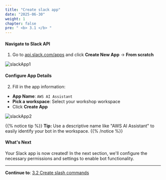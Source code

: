 ```yaml
---
title: "Create slack app"
date: "2025-06-30"
weight: 1
chapter: false
pre: " <b> 3.1 </b> "
---
```


#### Navigate to Slack API

1. Go to [api.slack.com/apps](https://api.slack.com/apps) and click **Create New App** → **From scratch**

![slackApp1](/images/3-slack_app/3.1-create_slack_app/slakcApp1.png?width=90pc)

#### Configure App Details

2. Fill in the app information:

- **App Name**: `AWS AI Assistant`
- **Pick a workspace**: Select your workshop workspace
- Click **Create App**

![slackApp2](/images/3-slack_app/3.1-create_slack_app/slakcApp2.png?width=90pc)

{{% notice tip %}}
**Tip:** Use a descriptive name like "AWS AI Assistant" to easily identify your bot in the workspace.
{{% /notice %}}

#### What's Next

Your Slack app is now created! In the next section, we'll configure the necessary permissions and settings to enable bot functionality.

---

**Continue to**: [3.2 Create slash commands](../3.2-OAuth&Permissions/)
